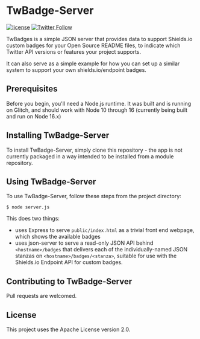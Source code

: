 # TwBadge-Server

[![license](https://img.shields.io/badge/License-Apache%202.0-green.svg)](https://github.com/andypiper/twbadges/blob/main/LICENSE) [![Twitter Follow](https://badgen.net/twitter/follow/andypiper)](https://twitter.com/intent/follow?screen_name=andypiper)

TwBadges is a simple JSON server that provides data to support Shields.io custom badges for your Open Source README files, to indicate which Twitter API versions or features your project supports.

It can also serve as a simple example for how you can set up a similar system to support your own shields.io/endpoint badges.

## Prerequisites

Before you begin, you'll need a Node.js runtime. It was built and is running on Glitch, and should work with Node 10 through 16 (currently being built and run on Node 16.x)

## Installing TwBadge-Server

To install TwBadge-Server, simply clone this repository - the app is not currently packaged in a way intended to be installed from a module repository.

## Using TwBadge-Server

To use TwBadge-Server, follow these steps from the project directory:

```
$ node server.js
```

This does two things:

- uses Express to serve `public/index.html` as a trivial front end webpage, which shows the available badges
- uses json-server to serve a read-only JSON API behind `<hostname>/badges` that delivers each of the individually-named JSON stanzas on `<hostname>/badges/<stanza>`, suitable for use with the Shields.io Endpoint API for custom badges.

## Contributing to TwBadge-Server

Pull requests are welcomed. 

## License

This project uses the Apache License version 2.0.
